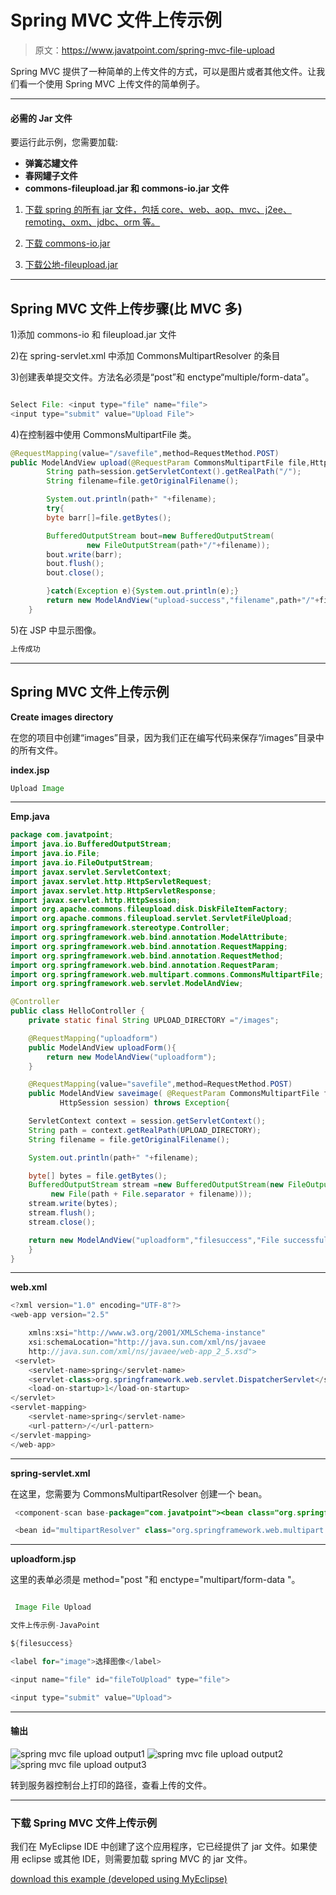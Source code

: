 # Spring MVC 文件上传示例

> 原文：<https://www.javatpoint.com/spring-mvc-file-upload>

Spring MVC 提供了一种简单的上传文件的方式，可以是图片或者其他文件。让我们看一个使用 Spring MVC 上传文件的简单例子。

* * *

#### 必需的 Jar 文件

要运行此示例，您需要加载:

*   **弹簧芯罐文件**
*   **春网罐子文件**
*   **commons-fileupload.jar 和 commons-io.jar 文件**

1) [下载 spring 的所有 jar 文件，包括 core、web、aop、mvc、j2ee、remoting、oxm、jdbc、orm 等。](https://static.javatpoint.com/src/sp/springjars.zip)

2) [下载 commons-io.jar](https://static.javatpoint.com/sppages/download/commons-io-1.2.jar)

3) [下载公地-fileupload.jar](https://static.javatpoint.com/sppages/download/commons-fileupload-1.3.jar)

* * *

## Spring MVC 文件上传步骤(比 MVC 多)

1)添加 commons-io 和 fileupload.jar 文件

2)在 spring-servlet.xml 中添加 CommonsMultipartResolver 的条目

3)创建表单提交文件。方法名必须是“post”和 enctype“multiple/form-data”。

```java

Select File: <input type="file" name="file">
<input type="submit" value="Upload File">

```

4)在控制器中使用 CommonsMultipartFile 类。

```java
@RequestMapping(value="/savefile",method=RequestMethod.POST)
public ModelAndView upload(@RequestParam CommonsMultipartFile file,HttpSession session){
		String path=session.getServletContext().getRealPath("/");
		String filename=file.getOriginalFilename();

		System.out.println(path+" "+filename);
		try{
		byte barr[]=file.getBytes();

		BufferedOutputStream bout=new BufferedOutputStream(
                 new FileOutputStream(path+"/"+filename));
		bout.write(barr);
		bout.flush();
		bout.close();

		}catch(Exception e){System.out.println(e);}
		return new ModelAndView("upload-success","filename",path+"/"+filename);
	}

```

5)在 JSP 中显示图像。

```java
上传成功

```

* * *

## Spring MVC 文件上传示例

**Create images directory**

在您的项目中创建“images”目录，因为我们正在编写代码来保存“/images”目录中的所有文件。

**index.jsp**

```java
Upload Image

```

* * *

**Emp.java**

```java
package com.javatpoint;
import java.io.BufferedOutputStream;
import java.io.File;
import java.io.FileOutputStream;
import javax.servlet.ServletContext;
import javax.servlet.http.HttpServletRequest;
import javax.servlet.http.HttpServletResponse;
import javax.servlet.http.HttpSession;
import org.apache.commons.fileupload.disk.DiskFileItemFactory;
import org.apache.commons.fileupload.servlet.ServletFileUpload;
import org.springframework.stereotype.Controller;
import org.springframework.web.bind.annotation.ModelAttribute;
import org.springframework.web.bind.annotation.RequestMapping;
import org.springframework.web.bind.annotation.RequestMethod;
import org.springframework.web.bind.annotation.RequestParam;
import org.springframework.web.multipart.commons.CommonsMultipartFile;
import org.springframework.web.servlet.ModelAndView;

@Controller
public class HelloController {
	private static final String UPLOAD_DIRECTORY ="/images";

	@RequestMapping("uploadform")
	public ModelAndView uploadForm(){
		return new ModelAndView("uploadform");	
	}

	@RequestMapping(value="savefile",method=RequestMethod.POST)
	public ModelAndView saveimage( @RequestParam CommonsMultipartFile file,
           HttpSession session) throws Exception{

	ServletContext context = session.getServletContext();
	String path = context.getRealPath(UPLOAD_DIRECTORY);
	String filename = file.getOriginalFilename();

	System.out.println(path+" "+filename);	    

	byte[] bytes = file.getBytes();
	BufferedOutputStream stream =new BufferedOutputStream(new FileOutputStream(
         new File(path + File.separator + filename)));
	stream.write(bytes);
	stream.flush();
	stream.close();

	return new ModelAndView("uploadform","filesuccess","File successfully saved!");
	}
}

```

* * *

**web.xml**

```java
<?xml version="1.0" encoding="UTF-8"?>
<web-app version="2.5" 

	xmlns:xsi="http://www.w3.org/2001/XMLSchema-instance" 
	xsi:schemaLocation="http://java.sun.com/xml/ns/javaee 
	http://java.sun.com/xml/ns/javaee/web-app_2_5.xsd">
 <servlet>
	<servlet-name>spring</servlet-name>
	<servlet-class>org.springframework.web.servlet.DispatcherServlet</servlet-class>
	<load-on-startup>1</load-on-startup>
</servlet>
<servlet-mapping>
	<servlet-name>spring</servlet-name>
	<url-pattern>/</url-pattern>
</servlet-mapping>
</web-app>

```

* * *

**spring-servlet.xml**

在这里，您需要为 CommonsMultipartResolver 创建一个 bean。

```java
 <component-scan base-package="com.javatpoint"><bean class="org.springframework.web.servlet.view.InternalResourceViewResolver"></bean> 

 <bean id="multipartResolver" class="org.springframework.web.multipart.commons.CommonsMultipartResolver"></bean></component-scan> 

```

* * *

**uploadform.jsp**

这里的表单必须是 method="post "和 enctype="multipart/form-data "。

```java

 Image File Upload

文件上传示例-JavaPoint

${filesuccess}

<label for="image">选择图像</label>

<input name="file" id="fileToUpload" type="file">

<input type="submit" value="Upload">

```

* * *

#### 输出

![spring mvc file upload output1](../img/c3855bb30a01b436a2394f103dea7f3f.png) ![spring mvc file upload output2](../img/d6ec5f177243f6e22a4b7a31ed4f673b.png) ![spring mvc file upload output3](../img/1af746440417e1018d1e61e4d1dfe336.png)

转到服务器控制台上打印的路径，查看上传的文件。

* * *

### 下载 Spring MVC 文件上传示例

我们在 MyEclipse IDE 中创建了这个应用程序，它已经提供了 jar 文件。如果使用 eclipse 或其他 IDE，则需要加载 spring MVC 的 jar 文件。

[download this example (developed using MyEclipse)](https://static.javatpoint.com/sppages/download/springmvcfileuploadexample.zip)